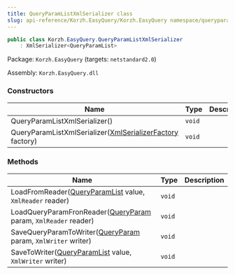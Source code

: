 ```yaml
---
title: QueryParamListXmlSerializer class
slug: api-reference/Korzh.EasyQuery/Korzh.EasyQuery namespace/queryparamlistxmlserializer-class
---
```



```csharp
public class Korzh.EasyQuery.QueryParamListXmlSerializer
    : XmlSerializer<QueryParamList>

```
Package: `Korzh.EasyQuery` (targets: `netstandard2.0`)

Assembly: `Korzh.EasyQuery.dll`

### Constructors

| Name | Type | Description | 
| --- | --- | --- | 
| QueryParamListXmlSerializer() | `void` |  | 
| QueryParamListXmlSerializer([XmlSerializerFactory](/api-reference/korzh-easyquery/korzh-easyquery-namespace/xmlserializerfactory-class) factory) | `void` |  | 


### Methods

| Name | Type | Description | 
| --- | --- | --- | 
| LoadFromReader([QueryParamList](/api-reference/korzh-easyquery/korzh-easyquery-namespace/queryparamlist-class) value, `XmlReader` reader) | `void` |  | 
| LoadQueryParamFronReader([QueryParam](/api-reference/korzh-easyquery/korzh-easyquery-namespace/queryparam-class) param, `XmlReader` reader) | `void` |  | 
| SaveQueryParamToWriter([QueryParam](/api-reference/korzh-easyquery/korzh-easyquery-namespace/queryparam-class) param, `XmlWriter` writer) | `void` |  | 
| SaveToWriter([QueryParamList](/api-reference/korzh-easyquery/korzh-easyquery-namespace/queryparamlist-class) value, `XmlWriter` writer) | `void` |  |